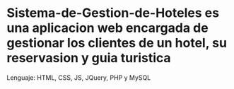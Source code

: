 # Sistema-de-Gestion-de-Hoteles es una aplicacion web encargada de gestionar los clientes de un hotel, su reservasion y guia turistica
Lenguaje: HTML, CSS, JS, JQuery, PHP y MySQL
